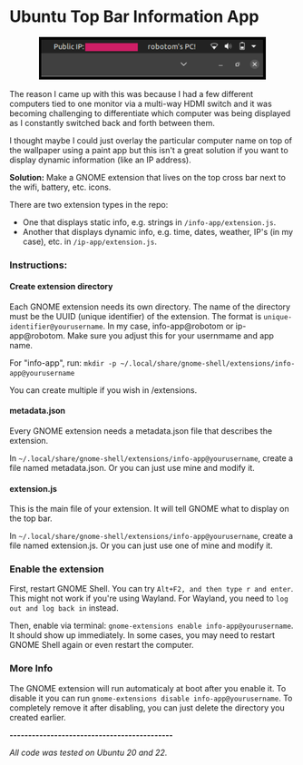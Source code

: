 # Ubuntu Top Bar Information App


<p align="center">    <img src="other/ubuntu-bar-apps.png" alt="Ubuntu Top Bar Apps" width="400">
</p>


The reason I came up with this was because I had a few different computers tied to one monitor via a multi-way HDMI switch and it was becoming challenging to differentiate which computer was being displayed as I constantly switched back and forth between them. 

I thought maybe I could just overlay the particular computer name on top of the wallpaper using a paint app but this isn't a great solution if you want to display dynamic information (like an IP address). 

**Solution:** Make a GNOME extension that lives on the top cross bar next to the wifi, battery, etc. icons. 

There are two extension types in the repo: 

- One that displays static info, e.g. strings in `/info-app/extension.js`. 
- Another that displays dynamic info, e.g. time, dates, weather, IP's (in my case), etc. in `/ip-app/extension.js`.  

### Instructions: 

#### Create extension directory 

Each GNOME extension needs its own directory. The name of the directory must be the UUID (unique identifier) of the extension. The format is `unique-identifier@yourusername`. In my case, info-app@robotom or ip-app@robotom. Make sure you adjust this for your usernmame and app name.

For "info-app", run: `mkdir -p ~/.local/share/gnome-shell/extensions/info-app@yourusername`

You can create multiple if you wish in /extensions. 

#### metadata.json

Every GNOME extension needs a metadata.json file that describes the extension.

In `~/.local/share/gnome-shell/extensions/info-app@yourusername`, create a file named metadata.json. Or you can just use mine and modify it.  

#### extension.js

This is the main file of your extension. It will tell GNOME what to display on the top bar.

In `~/.local/share/gnome-shell/extensions/info-app@yourusername`, create a file named extension.js. Or you can just use one of mine and modify it. 

### Enable the extension

First, restart GNOME Shell. You can try `Alt+F2, and then type r and enter`. This might not work if you're using Wayland. For Wayland, you need to `log out and log back in` instead.

Then, enable via terminal: `gnome-extensions enable info-app@yourusername`. It should show up immediately. In some cases, you may need to restart GNOME Shell again or even restart the computer. 

### More Info 

The GNOME extension will run automaticaly at boot after you enable it. To disable it you can run `gnome-extensions disable info-app@yourusername`. To completely remove it after disabling, you can just delete the directory you created earlier. 

**--------------------------------------------**

*All code was tested on Ubuntu 20 and 22.*

